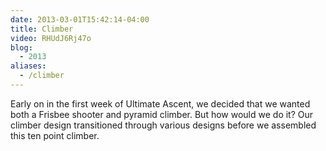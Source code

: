 ```yaml
---
date: 2013-03-01T15:42:14-04:00
title: Climber
video: RHUdJ6Rj47o
blog:
  - 2013
aliases:
  - /climber
---
```


Early on in the first week of Ultimate Ascent, we decided that we wanted both a
Frisbee shooter and pyramid climber. But how would we do it? Our climber design
transitioned through various designs before we assembled this ten point climber.
